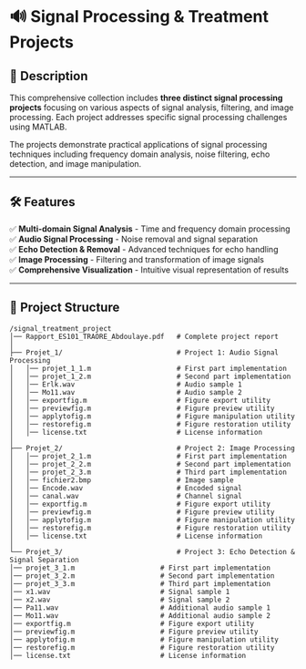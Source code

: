 # 🔊 Signal Processing & Treatment Projects

## 📌 Description
This comprehensive collection includes **three distinct signal processing projects** focusing on various aspects of signal analysis, filtering, and image processing. Each project addresses specific signal processing challenges using MATLAB.

The projects demonstrate practical applications of signal processing techniques including frequency domain analysis, noise filtering, echo detection, and image manipulation.

---

## 🛠️ Features
✅ **Multi-domain Signal Analysis** - Time and frequency domain processing  
✅ **Audio Signal Processing** - Noise removal and signal separation  
✅ **Echo Detection & Removal** - Advanced techniques for echo handling  
✅ **Image Processing** - Filtering and transformation of image signals  
✅ **Comprehensive Visualization** - Intuitive visual representation of results  

---

## 📂 Project Structure

```
/signal_treatment_project
│── Rapport_ES101_TRAORE_Abdoulaye.pdf   # Complete project report
│
├── Projet_1/                            # Project 1: Audio Signal Processing
│   │── projet_1_1.m                     # First part implementation
│   │── projet_1_2.m                     # Second part implementation
│   │── Erlk.wav                         # Audio sample 1
│   │── Mo11.wav                         # Audio sample 2
│   │── exportfig.m                      # Figure export utility
│   │── previewfig.m                     # Figure preview utility
│   │── applytofig.m                     # Figure manipulation utility
│   │── restorefig.m                     # Figure restoration utility
│   │── license.txt                      # License information
│
├── Projet_2/                            # Project 2: Image Processing
│   │── projet_2_1.m                     # First part implementation
│   │── projet_2_2.m                     # Second part implementation
│   │── projet_2_3.m                     # Third part implementation
│   │── fichier2.bmp                     # Image sample
│   │── Encode.wav                       # Encoded signal
│   │── canal.wav                        # Channel signal
│   │── exportfig.m                      # Figure export utility
│   │── previewfig.m                     # Figure preview utility
│   │── applytofig.m                     # Figure manipulation utility
│   │── restorefig.m                     # Figure restoration utility
│   │── license.txt                      # License information
│
└── Projet_3/                            # Project 3: Echo Detection & Signal Separation
│── projet_3_1.m                     # First part implementation
│── projet_3_2.m                     # Second part implementation
│── projet_3_3.m                     # Third part implementation
│── x1.wav                           # Signal sample 1
│── x2.wav                           # Signal sample 2
│── Pa11.wav                         # Additional audio sample 1
│── Mo11.wav                         # Additional audio sample 2
│── exportfig.m                      # Figure export utility
│── previewfig.m                     # Figure preview utility
│── applytofig.m                     # Figure manipulation utility
│── restorefig.m                     # Figure restoration utility
│── license.txt                      # License information
```


